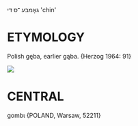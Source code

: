 גאָמבע
־ס
די
'chin'

ETYMOLOGY
===========
Polish gęba, earlier gąba. 
{Herzog 1964: 91}

![](https://ia802902.us.archive.org/9/items/Yiddish-Dialect-Maps/Herzog3-28-31-StickOutTongueRollABallChinRemind-65.jpg)

CENTRAL
========

gombɩ {POLAND, Warsaw, 52211}
